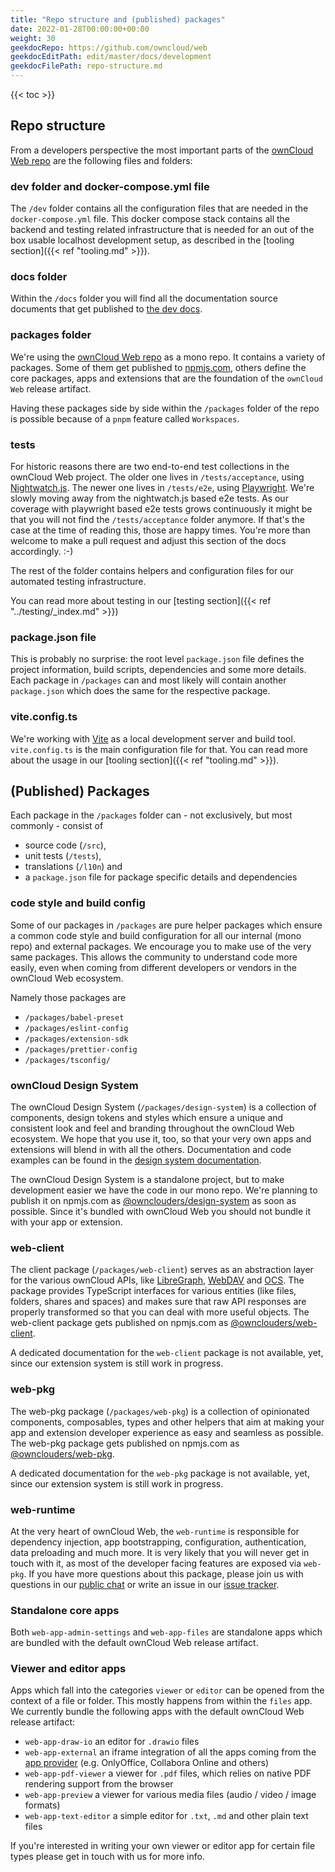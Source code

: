```yaml
---
title: "Repo structure and (published) packages"
date: 2022-01-28T00:00:00+00:00
weight: 30
geekdocRepo: https://github.com/owncloud/web
geekdocEditPath: edit/master/docs/development
geekdocFilePath: repo-structure.md
---
```


{{< toc >}}

## Repo structure

From a developers perspective the most important parts of the [ownCloud Web repo](https://github.com/owncloud/web) are the following files and folders:

### dev folder and docker-compose.yml file

The `/dev` folder contains all the configuration files that are needed in the `docker-compose.yml` file. This docker compose stack
contains all the backend and testing related infrastructure that is needed for an out of the box usable localhost development setup,
as described in the [tooling section]({{< ref "tooling.md" >}}).

### docs folder

Within the `/docs` folder you will find all the documentation source documents that get published to [the dev docs](https://owncloud.dev/clients/web/).

### packages folder

We're using the [ownCloud Web repo](https://github.com/owncloud/web) as a mono repo. It contains a variety of packages. Some of them get 
published to [npmjs.com](https://npmjs.com), others define the core packages, apps and extensions that are the foundation of 
the `ownCloud Web` release artifact.

Having these packages side by side within the `/packages` folder of the repo is possible because of a `pnpm` feature called `Workspaces`.

### tests

For historic reasons there are two end-to-end test collections in the ownCloud Web project. The older one lives in `/tests/acceptance`, 
using [Nightwatch.js](https://nightwatchjs.org). The newer one lives in `/tests/e2e`, using [Playwright](https://playwright.dev).
We're slowly moving away from the nightwatch.js based e2e tests. As our coverage with playwright based e2e tests grows continuously it might
be that you will not find the `/tests/acceptance` folder anymore. If that's the case at the time of reading this, those are happy times.
You're more than welcome to make a pull request and adjust this section of the docs accordingly. :-)

The rest of the folder contains helpers and configuration files for our automated testing infrastructure.

You can read more about testing in our [testing section]({{< ref "../testing/_index.md" >}})

### package.json file

This is probably no surprise: the root level `package.json` file defines the project information, build scripts, dependencies and some more details.
Each package in `/packages` can and most likely will contain another `package.json` which does the same for the respective package.

### vite.config.ts

We're working with [Vite](https://vitejs.dev) as a local development server and build tool. `vite.config.ts` is the main configuration file for that.
You can read more about the usage in our [tooling section]({{< ref "tooling.md" >}}).

## (Published) Packages

Each package in the `/packages` folder can - not exclusively, but most commonly - consist of 
- source code (`/src`),
- unit tests (`/tests`),
- translations (`/l10n`) and
- a `package.json` file for package specific details and dependencies

### code style and build config

Some of our packages in `/packages` are pure helper packages which ensure a common code style and build configuration for all our 
internal (mono repo) and external packages. We encourage you to make use of the very same packages. This allows the community to
understand code more easily, even when coming from different developers or vendors in the ownCloud Web ecosystem.

Namely those packages are
- `/packages/babel-preset`
- `/packages/eslint-config`
- `/packages/extension-sdk`
- `/packages/prettier-config`
- `/packages/tsconfig/`

### ownCloud Design System

The ownCloud Design System (`/packages/design-system`) is a collection of components, design tokens and styles which ensure a 
unique and consistent look and feel and branding throughout the ownCloud Web ecosystem. We hope that you use it, too, so that your 
very own apps and extensions will blend in with all the others. Documentation and code examples can be found in 
the [design system documentation](https://owncloud.design).

The ownCloud Design System is a standalone project, but to make development easier we have the code in our mono repo.
We're planning to publish it on npmjs.com as [@ownclouders/design-system](https://www.npmjs.com/package/@ownclouders/design-system) 
as soon as possible. Since it's bundled with ownCloud Web you should not bundle it with your app or extension.

### web-client

The client package (`/packages/web-client`) serves as an abstraction layer for the various ownCloud APIs, like 
[LibreGraph](https://owncloud.dev/apis/http/graph/), [WebDAV](https://doc.owncloud.com/server/next/developer_manual/webdav_api/) and
[OCS](https://doc.owncloud.com/server/next/developer_manual/core/apis/ocs-capabilities.html). The package provides TypeScript 
interfaces for various entities (like files, folders, shares and spaces) and makes sure that raw API responses are properly 
transformed so that you can deal with more useful objects. The web-client package gets published 
on npmjs.com as [@ownclouders/web-client](https://www.npmjs.com/package/@ownclouders/web-client).

A dedicated documentation for the `web-client` package is not available, yet, since our extension system is still work in progress.

### web-pkg

The web-pkg package (`/packages/web-pkg`) is a collection of opinionated components, composables, types and other helpers that aim
at making your app and extension developer experience as easy and seamless as possible. The web-pkg package gets published on
npmjs.com as [@ownclouders/web-pkg](https://www.npmjs.com/package/@ownclouders/web-pkg).

A dedicated documentation for the `web-pkg` package is not available, yet, since our extension system is still work in progress.

### web-runtime

At the very heart of ownCloud Web, the `web-runtime` is responsible for dependency injection, app bootstrapping, configuration, 
authentication, data preloading and much more.
It is very likely that you will never get in touch with it, as most of the developer facing features are exposed via `web-pkg`. If you
have more questions about this package, please join us with questions in our [public chat](https://talk.owncloud.com/channel/web)
or write an issue in our [issue tracker](https://github.com/owncloud/web/issues).

### Standalone core apps

Both `web-app-admin-settings` and `web-app-files` are standalone apps which are bundled with the default ownCloud Web release artifact.

### Viewer and editor apps

Apps which fall into the categories `viewer` or `editor` can be opened from the context of a file or folder. This mostly happens from
within the `files` app. We currently bundle the following apps with the default ownCloud Web release artifact:
- `web-app-draw-io` an editor for `.drawio` files
- `web-app-external` an iframe integration of all the apps coming from the [app provider](https://owncloud.dev/services/app-provider/) 
   (e.g. OnlyOffice, Collabora Online and others)
- `web-app-pdf-viewer` a viewer for `.pdf` files, which relies on native PDF rendering support from the browser
- `web-app-preview` a viewer for various media files (audio / video / image formats)
- `web-app-text-editor` a simple editor for `.txt`, `.md` and other plain text files

If you're interested in writing your own viewer or editor app for certain file types please get in touch with us for more info.

